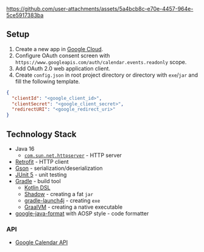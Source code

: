 https://github.com/user-attachments/assets/5a4bcb8c-e70e-4457-964e-5ce5917383ba

## Setup

1. Create a new app in [Google Cloud](https://console.cloud.google.com/projectcreate).
2. Configure OAuth consent screen with `https://www.googleapis.com/auth/calendar.events.readonly` scope.
3. Add OAuth 2.0 web application client.
4. Create `config.json` in root project directory or directory with `exe`/`jar` and fill the following template.

```json
{
  "clientId": "<google_client_id>",
  "clientSecret": "<google_client_secret>",
  "redirectURI": "<google_redirect_uri>"
}
```

## Technology Stack

- Java 16
  - [`com.sun.net.httpserver`](https://docs.oracle.com/javase/8/docs/jre/api/net/httpserver/spec/com/sun/net/httpserver/package-summary.html) - HTTP server
- [Retrofit](https://square.github.io/retrofit/) - HTTP client
- [Gson](https://github.com/google/gson) - serialization/deserialization
- [JUnit 5](https://junit.org/junit5/) - unit testing
- [Gradle](https://gradle.org/) - build tool
  - [Kotlin DSL](https://docs.gradle.org/current/userguide/kotlin_dsl.html)
  - [Shadow](https://github.com/GradleUp/shadow) - creating a fat `jar`
  - [gradle-launch4j](https://github.com/TheBoegl/gradle-launch4j) - creating `exe`
  - [GraalVM](https://www.graalvm.org/) - creating a native executable
- [google-java-format](https://github.com/google/google-java-format) with AOSP style - code formatter

### API

- [Google Calendar API](https://developers.google.com/calendar/api/guides/overview)
